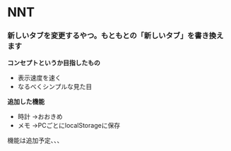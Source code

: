# NNT


### 新しいタブを変更するやつ。もともとの「新しいタブ」を書き換えます

**コンセプトというか目指したもの**
 - 表示速度を速く
 - なるべくシンプルな見た目
 
**追加した機能**
 - 時計 →おおきめ
 - メモ →PCごとにlocalStorageに保存
 
 機能は追加予定、、、
